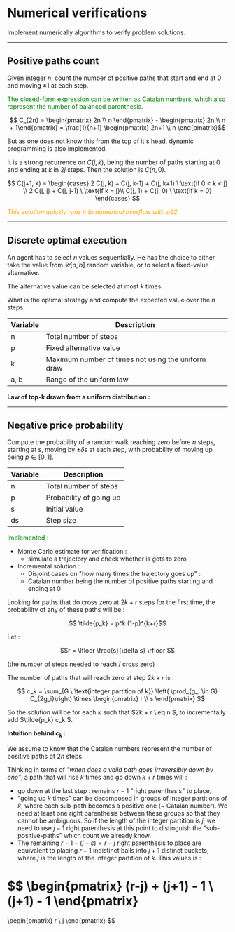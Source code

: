 # Numerical verifications

Implement numerically algorithms to verify problem solutions.

***
## Positive paths count
Given integer $n$, count the number of positive paths
that start and end at $0$
and moving $\pm 1$ at each step.

<p style="color:green">
The closed-form expression can be written as Catalan numbers, 
which also represent the number of balanced parenthesis.
</p>

$$ C_{2n} = \begin{pmatrix} 2n \\ n \end{pmatrix} - \begin{pmatrix} 2n \\ n + 1\end{pmatrix}  = \frac{1}{n+1} \begin{pmatrix} 2n+1 \\ n \end{pmatrix}$$

But as one does not know this from the top of it's head, 
dynamic programming is also implemented.

It is a strong recurrence on $C(j, k)$, being the number of paths 
starting at $0$ and ending at $k$ in $2j$ steps.
Then the solution is $C(n, 0)$.

$$
C(j+1, k) = 
\begin{cases}
2 C(j, k) + C(j, k-1) + C(j, k+1) \ \text{if 0 < k < j} \\
2 C(j, j) + C(j, j-1) \ \text{if k = j}\\
C(j, 1) + C(j, 0) \ \text{if k = 0}
\end{cases}
$$

<p style="color:orange">
<i>
This solution quickly runs into numerical overflow with u32.
</i>
</p>

***
## Discrete optimal execution

An agent has to select $n$ values sequentially.
He has the choice to either take the value from $\mathcal{U} [a, b]$ 
random variable, 
or to select a fixed-value alternative.

The alternative value can be selected at most $k$ times.

What is the optimal strategy and compute the expected value over the $n$ steps.

| Variable | Description |
| --- | --- |
| n | Total number of steps |
| p | Fixed alternative value  |
| k | Maximum number of times not using the uniform draw  |
| a, b | Range of the uniform law |

**Law of top-k drawn from a uniform distribution :**

***
## Negative price probability
Compute the probability of a random walk reaching zero 
before $n$ steps, starting at $s$,
moving by $\pm \delta s$ at each step, 
with probability of moving up being $p \in [0,1]$.

| Variable | Description |
| --- | --- |
| n | Total number of steps |
| p | Probability of going up |
| s | Initial value |
| ds | Step size |

<p style="color:green">
Implemented : <br> 
</p>

- Monte Carlo estimate for verification :
    - simulate a trajectory and check whether is gets to zero
- Incremental solution :
    - Disjoint cases on "how many times the trajectory goes up" :
    - Catalan number being the number of positive paths starting and ending at 0

Looking for paths that do cross zero at $2k+r$ steps for the first time, 
the probability of any of these paths will be :

$$ \tilde{p_k} = p^k (1-p)^{k+r}$$

Let : 

$$r = \lfloor \frac{s}{\delta s} \rfloor $$

(the number of steps needed to reach / cross zero)

The number of paths that will reach zero at step $2k+r$ is : 

$$
c_k = \sum_{G \ \text{integer partition of k}} \left( \prod_{g_i \in G} C_{2g_i}\right) \times \begin{pmatrix} r \\ s \end{pmatrix}
$$

So the solution will be for each $k$ such that $2k + r \leq n $, to incrementally add $\tilde{p_k} c_k $.

**Intuition behind $c_k$ :**

We assume to know that the Catalan numbers represent the number of positive paths of $2n$ steps.

Thinking in terms of *"when does a valid path goes irreversibly down by one"*,
a path that will rise $k$ times and go down $k+r$ times will :
- go down at the last step : remains $r-1$ "right parenthesis" to place,
- "going up $k$ times" can be decomposed in groups of integer partitions of $k$, where each sub-path becomes a positive one (~ Catalan number).
We need at least one right parenthesis between these groups so that they cannot be ambiguous. So if the length of the integer partition is $j$, we need to use $j-1$ right parenthesis at this point to distinguish the "sub-positive-paths" which count we already know.
- The remaining $r-1 - (j-s) = r-j$ right parenthesis to place are equivalent to placing $r-1$ indistinct balls into $j + 1$ distinct buckets, where $j$ is the length of the integer partition of $k$.
This values is :

$$ 
\begin{pmatrix}
(r-j) + (j+1) - 1 \\
(j+1) - 1
\end{pmatrix}
= 
\begin{pmatrix}
r \\
j
\end{pmatrix}
$$

